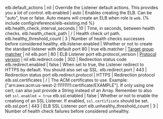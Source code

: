 elb.default_actions | nil | Override the Listener default actions. This provides you a lot of control.
elb.enabled | auto | Enables creating the ELB. Can be "auto", true or false. Auto means will create an ELB when role is `web`.
{% include config/reference/elb-existing.md %}
elb.health_check_interval_seconds | 10 | Time, in seconds, between health checks.
elb.health_check_path | / | Health check url path.
elb.healthy_threshold_count | 3 | Number of health checks successes before considered healthy.
elb.listener.enabled | Whether or not to create the standard listener with default port 80 | true
elb.matcher | [Target group matcher](https://docs.aws.amazon.com/AWSCloudFormation/latest/UserGuide/aws-properties-elasticloadbalancingv2-targetgroup-matcher.html) | nil
elb.port | 80 | ELB Listener port
elb.protocol_version | [Protocol version](https://docs.aws.amazon.com/AWSCloudFormation/latest/UserGuide/aws-resource-elasticloadbalancingv2-targetgroup.html#cfn-elasticloadbalancingv2-targetgroup-protocolversion) | nil
elb.redirect.code | 302 | Redirection status code
elb.redirect.enabled | false | When set to true, the Listener redirect to HTTPS by default. You should also set up SSL.
elb.redirect.port | 443 | Redirection status port
elb.redirect.protocol | HTTPS | Redirection protocol
elb.ssl.certificates | / | The ACM certificates to use. Example: ["arn:aws:acm:us-west-2:11111111:certificate/EXAMPLE"]. If only using one cert, can also just provide a String instead of an Array. Remember to also set `ssl.enabled = true`
elb.ssl.enabled | false | Whether or not to enable the creationg of an SSL Listener. If enabled, `ssl.certificate` should be set.
elb.ssl.port | 443 | ELB SSL Listener port
elb.unhealthy_threshold_count | 3 | Number of health check failures before considered unhealthy.